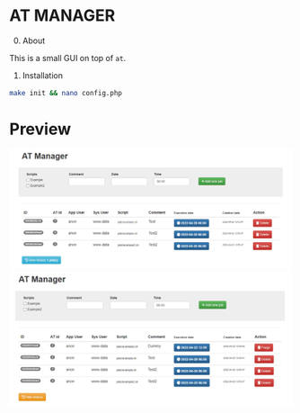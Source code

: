 # AT MANAGER

0. About

This is a small GUI on top of `at`.

1. Installation
```bash
make init && nano config.php
```

# Preview
![Preview1](docs/preview1.png)
![Preview2](docs/preview2.png)
